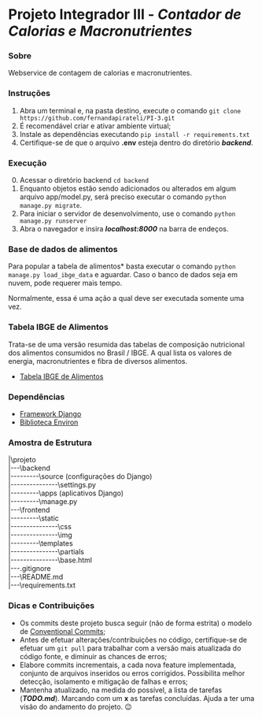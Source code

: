# Projeto Integrador III - <i>Contador de Calorias e Macronutrientes</i>

### Sobre
Webservice de contagem de calorias e macronutrientes. 

### Instruções
1. Abra um terminal e, na pasta destino, execute o comando ``git clone https://github.com/fernandapirateli/PI-3.git``
2. É recomendável criar e ativar ambiente virtual;
3. Instale as dependências executando ``pip install -r requirements.txt``
4. Certifique-se de que o arquivo **.env** esteja dentro do diretório ***backend***. 

### Execução
0. Acessar o diretório backend ``cd backend``
1. Enquanto objetos estão sendo adicionados ou alterados em algum arquivo app/model.py, 
será preciso executar o comando ```python manage.py migrate```. 
2. Para iniciar o servidor de desenvolvimento, use o comando ``python manage.py runserver``
3. Abra o navegador e insira ***localhost:8000*** na barra de endeços.

### Base de dados de alimentos

Para popular a tabela de alimentos* basta executar o comando ```python manage.py load_ibge_data``` e aguardar.
Caso o banco de dados seja em nuvem, pode requerer mais tempo.

Normalmente, essa é uma ação a qual deve ser executada somente uma vez.

### Tabela IBGE de Alimentos 
Trata-se de uma versão resumida das tabelas de composição nutricional dos alimentos consumidos no Brasil / IBGE.
A qual lista os valores de energia, macronutrientes e fibra de diversos alimentos.
* [Tabela IBGE de Alimentos](https://biblioteca.ibge.gov.br/visualizacao/livros/liv50002.pdf)

### Dependências
* [Framework Django](https://pypi.org/project/Django/)
* [Biblioteca Environ](https://pypi.org/project/python-environ/)


### Amostra de Estrutura

|\projeto<br>
|---\backend<br>
|---------\source (configurações do Django)<br>
|---------------\settings.py<br>
|---------\apps (aplicativos Django)<br>
|---------\manage.py<br>
|---\frontend<br>
|---------\static<br>
|---------------\css<br>
|---------------\img<br>
|---------\templates<br>
|---------------\partials<br>
|---------------\base.html<br>
|---\.gitignore<br>
|---\README.md<br>
|---\requirements.txt

### Dicas e Contribuições
* Os commits deste projeto busca seguir (não de forma estrita) o modelo de [Conventional Commits](https://www.conventionalcommits.org/pt-br/v1.0.0/);
* Antes de efetuar alterações/contribuições no código, certifique-se de efetuar um ```git pull``` para trabalhar com a 
versão mais atualizada do código fonte, e diminuir as chances de erros;
* Elabore commits incrementais, a cada nova feature implementada, conjunto de arquivos inseridos ou erros corrigidos. 
Possibilita melhor detecção, isolamento e mitigação de falhas e erros;
* Mantenha atualizado, na medida do possível, a lista de tarefas (***TODO.md***). Marcando com um **x** as tarefas 
concluídas.
Ajuda a ter uma visão do andamento do projeto. :wink: